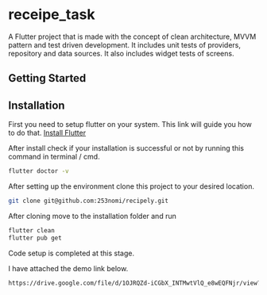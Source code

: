 # receipe_task

A Flutter project that is made with the concept of clean architecture, MVVM pattern and test driven development.
It includes unit tests of providers, repository and data sources. 
It also includes widget tests of screens.


## Getting Started

## Installation
First you need to setup flutter on your system. This link will guide you how to do that. [Install Flutter](https://flutter.dev/docs/get-started/install)

After install check if your installation is successful or not by running this command in terminal / cmd.
```bash
flutter doctor -v
```

After setting up the environment clone this project to your desired location.

```bash
git clone git@github.com:253nomi/recipely.git
```

After cloning move to the installation folder and run
```bash
flutter clean
flutter pub get
```
Code setup is completed at this stage.

I have attached the demo link below.
```bash
https://drive.google.com/file/d/1OJRQZd-iCGbX_INTMwtVlQ_e8wEQFNjr/view?usp=sharing
```
